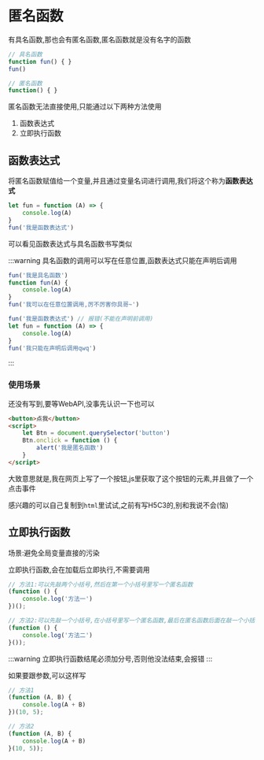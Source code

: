 # 匿名函数

有具名函数,那也会有匿名函数,匿名函数就是没有名字的函数

```js
// 具名函数
function fun() { }
fun()

// 匿名函数
function() { }
```

匿名函数无法直接使用,只能通过以下两种方法使用

1. 函数表达式
2. 立即执行函数

## 函数表达式

将匿名函数赋值给一个变量,并且通过变量名词进行调用,我们将这个称为**函数表达式**

```js
let fun = function (A) => {
    console.log(A)
}
fun('我是函数表达式')
```

可以看见函数表达式与具名函数书写类似

:::warning
具名函数的调用可以写在任意位置,函数表达式只能在声明后调用

```js
fun('我是具名函数')
function fun(A) {
	console.log(A)
}
fun('我可以在任意位置调用,厉不厉害你具哥~')
```

```js
fun('我是函数表达式') // 报错(不能在声明前调用)
let fun = function (A) => {
 	console.log(A)
}
fun('我只能在声明后调用qwq')
```
:::

### 使用场景

还没有写到,要等WebAPI,没事先认识一下也可以

```html
<button>点我</button>
<script>
    let Btn = document.querySelector('button')
    Btn.onclick = function () {
        alert('我是匿名函数')
    }
</script>
```

大致意思就是,我在网页上写了一个按钮,js里获取了这个按钮的元素,并且做了一个点击事件

感兴趣的可以自己复制到`html`里试试,之前有写H5C3的,别和我说不会(恼)

## 立即执行函数

场景:避免全局变量直接的污染

立即执行函数,会在加载后立即执行,不需要调用

```js
// 方法1:可以先敲两个小括号,然后在第一个小括号里写一个匿名函数
(function () {
    console.log('方法一')
})();

// 方法2:可以先敲一个小括号,在小括号里写一个匿名函数,最后在匿名函数后面在敲一个小括号
(function () {
    console.log('方法二')
}());
```

:::warning
立即执行函数结尾必须加分号,否则他没法结束,会报错
:::

如果要跟参数,可以这样写

```js
// 方法1
(function (A, B) {
    console.log(A + B)
})(10, 5);

// 方法2
(function (A, B) {
    console.log(A + B)
}(10, 5));
```

